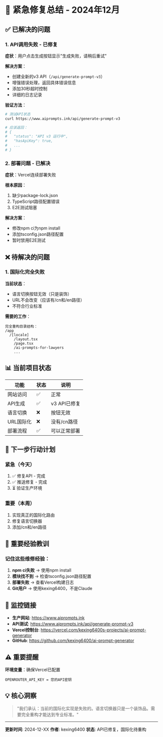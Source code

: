 # 🚨 紧急修复总结 - 2024年12月

## ✅ 已解决的问题

### 1. API调用失败 - 已修复
**症状**：用户点击生成按钮显示"生成失败，请稍后重试"

**解决方案**：
- 创建全新的v3 API（`/api/generate-prompt-v3`）
- 增强错误处理，返回具体错误信息
- 添加30秒超时控制
- 详细的日志记录

**验证方法**：
```bash
# 测试API状态
curl https://www.aiprompts.ink/api/generate-prompt-v3

# 应该返回：
# {
#   "status": "API v3 运行中",
#   "hasApiKey": true,
#   ...
# }
```

### 2. 部署问题 - 已解决
**症状**：Vercel连续部署失败

**根本原因**：
1. 缺少package-lock.json
2. TypeScript路径配置错误
3. E2E测试阻塞

**解决方案**：
- 修改npm ci为npm install
- 添加tsconfig.json路径配置
- 暂时禁用E2E测试

## ❌ 待解决的问题

### 1. 国际化完全失败
**当前状态**：
- 语言切换按钮无效（只是装饰）
- URL不会改变（应该有/cn和/en路径）
- 不符合行业标准

**需要的工作**：
```
完全重构目录结构：
/app
  /[locale]
    /layout.tsx
    /page.tsx
    /ai-prompts-for-lawyers
    ...
```

## 📊 当前项目状态

| 功能 | 状态 | 说明 |
|-----|------|-----|
| 网站访问 | ✅ | 正常 |
| API生成 | ✅ | v3 API已修复 |
| 语言切换 | ❌ | 按钮无效 |
| URL国际化 | ❌ | 没有/cn路径 |
| 部署流程 | ✅ | 可以正常部署 |

## 🎯 下一步行动计划

### 紧急（今天）
1. ✅ 修复API - 完成
2. ✅ 推送修复 - 完成
3. ⏳ 验证生产环境

### 重要（本周）
1. 实现真正的国际化路由
2. 修复语言切换器
3. 添加/cn和/en路径

## 📝 重要经验教训

### 记住这些维修经验：
1. **npm ci失败** → 使用npm install
2. **模块找不到** → 检查tsconfig.json路径配置
3. **部署失败** → 查看Vercel构建日志
4. **Git用户** → 使用kexing6400，不是Claude

## 🔗 监控链接

- **生产网站**: https://www.aiprompts.ink
- **API测试**: https://www.aiprompts.ink/api/generate-prompt-v3
- **Vercel控制台**: https://vercel.com/kexing6400s-projects/ai-prompt-generator
- **GitHub**: https://github.com/kexing6400/ai-prompt-generator

## ⚠️ 重要提醒

**环境变量**：确保Vercel已配置
```
OPENROUTER_API_KEY = 您的API密钥
```

## 💡 核心洞察

> "我们承认：当前的国际化实现是失败的。语言切换器只是一个装饰品。需要完全重构才能达到专业标准。"

---

**更新时间**: 2024-12-XX
**作者**: kexing6400
**状态**: API已修复，国际化待重构